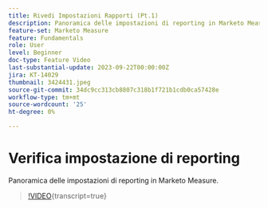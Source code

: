 ```yaml
---
title: Rivedi Impostazioni Rapporti (Pt.1)
description: Panoramica delle impostazioni di reporting in Marketo Measure.
feature-set: Marketo Measure
feature: Fundamentals
role: User
level: Beginner
doc-type: Feature Video
last-substantial-update: 2023-09-22T00:00:00Z
jira: KT-14029
thumbnail: 3424431.jpeg
source-git-commit: 34dc9cc313cb8807c318b1f721b1cdb0ca57428e
workflow-type: tm+mt
source-wordcount: '25'
ht-degree: 0%

---
```



# Verifica impostazione di reporting

Panoramica delle impostazioni di reporting in Marketo Measure.

>[!VIDEO](https://video.tv.adobe.com/v/3424431/?learn=on){transcript=true}
